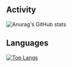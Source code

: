 ## Activity
![Anurag's GitHub stats](https://github-readme-stats.vercel.app/api?username=ckcool6&show_icons=true&theme=transparent)
<br>

## Languages
[![Top Langs](https://github-readme-stats.vercel.app/api/top-langs/?username=ckcool6&layout=pie&theme=transparent)](https://github.com/anuraghazra/github-readme-stats)

<!---
rzdtjb/rzdtjb is a ✨ special ✨ repository because its `README.md` (this file) appears on your GitHub profile.
You can click the Preview link to take a look at your changes.
--->



